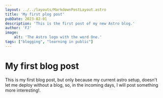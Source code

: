 ```yaml
---
layout: ../../layouts/MarkdownPostLayout.astro
title: 'My first plog post'
pubDate: 2023-02-01
description: 'This is the first post of my new Astro blog.'
author: 'FJ'
image:
    alt: 'The Astro logo with the word One.'
tags: ["blogging", "learning in public"]
---
```


# My first blog post

This is my first blog post, but only because my current astro setup, doesn't let me
deploy without a blog, so, in the incoming days, I will post something more interesting!.
